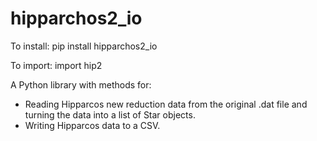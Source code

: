 hipparchos2_io
===============

To install:
pip install hipparchos2_io

To import:
import hip2

A Python library with methods for:
* Reading Hipparcos new reduction data from the original .dat file and turning the data into a list of Star objects.
* Writing Hipparcos data to a CSV.
